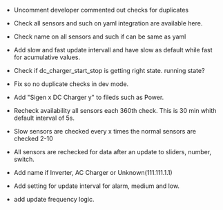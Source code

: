 - Uncomment developer commented out checks for duplicates
- Check all sensors and such on yaml integration are available here.
- Check name on all sensors and such if can be same as yaml

- Add slow and fast update intervall and have slow as default while fast for acumulative values.
- Check if dc_charger_start_stop is getting right state. running state?
- Fix so no duplicate checks in dev mode.
- Add "Sigen x DC Charger y" to fileds such as Power.

- Recheck availability all sensors each 360th check. This is 30 min whith default interval of 5s.
- Slow sensors are checked every x times the normal sensors are checked 2-10
- All sensors are rechecked for data after an update to sliders, number, switch.

- Add name if Inverter, AC Charger or Unknown(111.111.1.1)
- Add setting for update interval for alarm, medium and low.
- add update frequency logic.